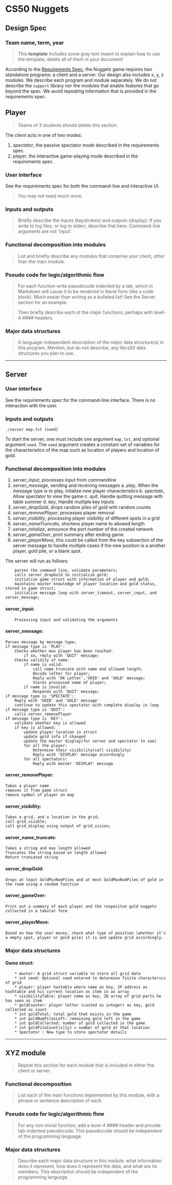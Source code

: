 # CS50 Nuggets
## Design Spec
### Team name, term, year

> This **template** includes some gray text meant to explain how to use the template; delete all of them in your document!

According to the [Requirements Spec](REQUIREMENTS.md), the Nuggets game requires two standalone programs: a client and a server.
Our design also includes x, y, z modules.
We describe each program and module separately.
We do not describe the `support` library nor the modules that enable features that go beyond the spec.
We avoid repeating information that is provided in the requirements spec.

## Player

> Teams of 3 students should delete this section.

The *client* acts in one of two modes:

 1. *spectator*, the passive spectator mode described in the requirements spec.
 2. *player*, the interactive game-playing mode described in the requirements spec.

### User interface

See the requirements spec for both the command-line and interactive UI.

> You may not need much more.

### Inputs and outputs

> Briefly describe the inputs (keystrokes) and outputs (display).
> If you write to log files, or log to stderr, describe that here.
> Command-line arguments are not 'input'.

### Functional decomposition into modules

> List and briefly describe any modules that comprise your client, other than the main module.
 
### Pseudo code for logic/algorithmic flow

> For each function write pseudocode indented by a tab, which in Markdown will cause it to be rendered in literal form (like a code block).
> Much easier than writing as a bulleted list!
> See the Server section for an example.

> Then briefly describe each of the major functions, perhaps with level-4 #### headers.

### Major data structures

> A language-independent description of the major data structure(s) in this program.
> Mention, but do not describe, any libcs50 data structures you plan to use.

---

## Server
### User interface

See the requirements spec for the command-line interface.
There is no interaction with the user.

### Inputs and outputs

```
./server map.txt [seed]
```
To start the server, one must include one argument `map.txt`, and optional argument `seed`.
The `seed` argument creates a constant set of variables for the characterisitcs of the map such as location of players and location of gold.

### Functional decomposition into modules

 1. *server_input*, processes input from commandline
 2. *server_message*, sending and receiving messages
	a. *play*, When the message type is to play, initalize new player characteristics
	b. *spectate*, Allow spectator to view the game
	c. *quit*, Handle quitting message with table summer
	d. *key*, Handle multiple key inputs
 3. *server_dropGold*, drops random piles of gold with random counts
 4. *server_removePlayer*, processes player removal
 5. *server_visibility*, processing player visibility of different spots in a grid
 6. *server_nameTruncate*, shortens player name to allowed length
 8. *server_intialize*, announce the port number of the created network
 9. *server_gameOver*, print summary after ending game
 10. *server_playerMove*, this could be called from the key subsection of the server message to handle multiple cases if the new position is a another player, gold pile, or a blank spot.
 

The server will run as follows:

        parses the command line, validate parameters;
        calls server_dropGold to initialize gold;
        initialize game struct with information of player and gold;
        maintains master knowledge of player location and gold status, stored in game struct;
        initialize message loop with server_timeout, server_input, and server_message;


#### server_input:
        
        Processing input and validating the arguments
        
        
#### server_message:

	Parses message by message type;
	if message type is 'PLAY':
		Checks whether max player has been reached:
			if so, reply with 'QUIT' message;
		Checks validity of name:
			if name is valid:
				call name_truncate with name and allowed length;
				Decide letter for player;
				Reply with 'OK Letter','GRID' and 'GOLD' message;
				Stores processed name of player;
			if name is invalid:
				Responds with 'QUIT' message;
	if message type is 'SPECTATE':
		Reply with 'GRID' and 'GOLD' message'
		continue to update this spectator with complete display in loop
	if message type is 'QUIT':
		calls server_removePlayer
	if message type is 'KEY':
		validate whether key is allowed
		if key is allowed:
			update player location in struct
			update gold info if changed
			update the master display(for server and spectator to see)
			for all the player:
				Determine their visibility(call visibility)
				Reply with 'DISPLAY' message accordingly
			for all spectators:
				Reply with master 'DISPLAY' message
        

#### server_removePlayer:

    Takes a player name
    removes it from game struct
    remove symbol of player on map
        
#### server_visibility:

    Takes a grid, and a location in the grid;
    call grid_visible;
    call grid_display using output of grid_vision;
        
        
            
#### server_name_truncate:

    Takes a string and max length allowed
    Truncates the string based on length allowed
    Return truncated string


#### server_dropGold:

    drops at least GoldMinNumPiles and at most GoldMaxNumPiles of gold in the room using a random function

#### server_gameOver:

	Print out a summary of each player and the respecitve gold nuggets collected in a tabular form 

#### server_playerMove:

	Based on how the user moves, check what type of position (whether it's a empty spot, player or gold pile) it is and update grid accordingly.

### Major data structures

#### Game struct:
        * master: A grid struct variable to store all grid data
		* int seed: Optional seed entered to determine finite characterics of grid
        * player: player hastable where name as key, IP address as hashtable and his current location as item in an array
        * visibilityTable: player name as key, 2D array of grid parts he has seen as item
        * goldCounter: player letter (casted as integer) as key, gold collected as count
        * int goldTotal: total gold that exists in the game
        * int goldNumPilesLeft: remaining gold left in the game
        * int goldCollected: number of gold collected in the game
        * int goldPileCount[x][y] = number of gold at that location
		* Spectator : New type to store spectator details

---

## XYZ module

> Repeat this section for each module that is included in either the client or server.

### Functional decomposition

> List each of the main functions implemented by this module, with a phrase or sentence description of each.

### Pseudo code for logic/algorithmic flow

> For any non-trivial function, add a level-4 #### header and provide tab-indented pseudocode.
> This pseudocode should be independent of the programming language.

### Major data structures

> Describe each major data structure in this module: what information does it represent, how does it represent the data, and what are its members.
> This description should be independent of the programming language.
